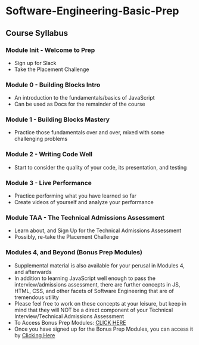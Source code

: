 # Software-Engineering-Basic-Prep

## Course Syllabus
### Module Init - Welcome to Prep
- Sign up for Slack
- Take the Placement Challenge
### Module 0 - Building Blocks Intro
- An introduction to the fundamentals/basics of JavaScript
- Can be used as Docs for the remainder of the course
### Module 1 - Building Blocks Mastery
- Practice those fundamentals over and over, mixed with some challenging problems
### Module 2 - Writing Code Well
- Start to consider the quality of your code, its presentation, and testing
### Module 3 - Live Performance
- Practice performing what you have learned so far
- Create videos of yourself and analyze your performance
### Module TAA - The Technical Admissions Assessment
- Learn about, and Sign Up for the Technical Admissions Assessment
- Possibly, re-take the Placement Challenge
### Modules 4, and Beyond (Bonus Prep Modules)
- Supplemental material is also available for your perusal in Modules 4, and afterwards
- In addition to learning JavaScript well enough to pass the interview/admissions assessment, there are further concepts in JS, HTML, CSS, and other facets of Software Engineering that are of tremendous utility
- Please feel free to work on these concepts at your leisure, but keep in mind that they will NOT be a direct component of your Technical Interview/Technical Admissions Assessment
- To Access Bonus Prep Modules: [CLICK HERE](https://get-started.galvanize.com/?puid=01t0a000004i36tAAA) 
- Once you have signed up for the Bonus Prep Modules, you can access it by [Clicking Here](https://learn-2.galvanize.com/cohorts/888)
